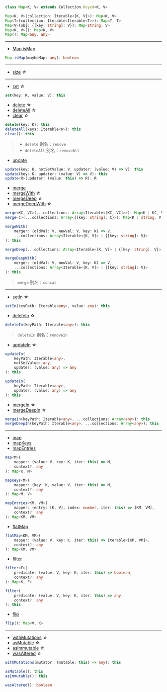 ```ts
class Map<K, V> extends Collection.Keyed<K, V>
```

```ts
Map<K, V>(collection: Iterable<[K, V]>): Map<K, V>
Map<T>(collection: Iterable<Iterable<T>>): Map<T, T>
Map<V>(obj: {[key: string]: V}): Map<string, V>
Map<K, V>(): Map<K, V>
Map(): Map<any, any>
```

---

- [Map.isMap](https://facebook.github.io/immutable-js/docs/#/Map/isMap)

```ts
Map.isMap(maybeMap: any): boolean
```

---

- [size](https://facebook.github.io/immutable-js/docs/#/Map/size) ☆

---

- [set](https://facebook.github.io/immutable-js/docs/#/Map/set) ☆

```ts
set(key: K, value: V): this
```

- [delete](https://facebook.github.io/immutable-js/docs/#/Map/delete) ☆
- [deleteAll](https://facebook.github.io/immutable-js/docs/#/Map/deleteAll) ☆
- [clear](https://facebook.github.io/immutable-js/docs/#/Map/clear) ☆

```ts
delete(key: K): this
deleteAll(keys: Iterable<K>): this
clear(): this
```

> - `delete` 别名：`remove`
> - `deleteAll` 别名：`removeAll`

- [update](https://facebook.github.io/immutable-js/docs/#/Map/update)

```ts
update(key: K, notSetValue: V, updater: (value: V) => V): this
update(key: K, updater: (value: V) => V): this
update<R>(updater: (value: this) => R): R
```

- [merge](https://facebook.github.io/immutable-js/docs/#/Map/merge)
- [mergeWith](https://facebook.github.io/immutable-js/docs/#/Map/mergeWith) ☆
- [mergeDeep](https://facebook.github.io/immutable-js/docs/#/Map/mergeDeep) ☆
- [mergeDeepWith](https://facebook.github.io/immutable-js/docs/#/Map/mergeDeepWith) ☆

```ts
merge<KC, VC>(...collections: Array<Iterable<[KC, VC]>>): Map<K | KC, V | VC>
merge<C>(...collections: Array<{[key: string]: C}>): Map<K | string, V | C>

mergeWith(
    merger: (oldVal: V, newVal: V, key: K) => V,
    ...collections: Array<Iterable<[K, V]> | {[key: string]: V}>
): this

mergeDeep(...collections: Array<Iterable<[K, V]> | {[key: string]: V}>): this

mergeDeepWith(
    merger: (oldVal: V, newVal: V, key: K) => V,
    ...collections: Array<Iterable<[K, V]> | {[key: string]: V}>
): this
```

> `merge` 别名：`concat`

---

- [setIn](https://facebook.github.io/immutable-js/docs/#/Map/setIn) ☆

```ts
setIn(keyPath: Iterable<any>, value: any): this
```

- [deleteIn](https://facebook.github.io/immutable-js/docs/#/Map/deleteIn) ☆

```ts
deleteIn(keyPath: Iterable<any>): this
```

> `deleteIn` 别名：`removeIn`

- [updateIn](https://facebook.github.io/immutable-js/docs/#/Map/updateIn) ☆

```ts
updateIn(
    keyPath: Iterable<any>,
    notSetValue: any,
    updater: (value: any) => any
): this

updateIn(
    keyPath: Iterable<any>,
    updater: (value: any) => any
): this
```

- [mergeIn](https://facebook.github.io/immutable-js/docs/#/Map/mergeIn) ☆
- [mergeDeepIn](https://facebook.github.io/immutable-js/docs/#/Map/mergeDeepIn) ☆

```ts
mergeIn(keyPath: Iterable<any>, ...collections: Array<any>): this
mergeDeepIn(keyPath: Iterable<any>, ...collections: Array<any>): this
```

---

- [map](https://facebook.github.io/immutable-js/docs/#/Map/map)
- [mapKeys](https://facebook.github.io/immutable-js/docs/#/Map/mapKeys)
- [mapEntries](https://facebook.github.io/immutable-js/docs/#/Map/mapEntries)

```ts
map<M>(
    mapper: (value: V, key: K, iter: this) => M,
    context?: any
): Map<K, M>

mapKeys<M>(
    mapper: (key: K, value: V, iter: this) => M,
    context?: any
): Map<M, V>

mapEntries<KM, VM>(
    mapper: (entry: [K, V], index: number, iter: this) => [KM, VM],
    context?: any
): Map<KM, VM>
```

- [flatMap](https://facebook.github.io/immutable-js/docs/#/Map/flatMap)

```ts
flatMap<KM, VM>(
    mapper: (value: V, key: K, iter: this) => Iterable<[KM, VM]>,
    context?: any
): Map<KM, VM>
```

- [filter](https://facebook.github.io/immutable-js/docs/#/Map/filter)

```ts
filter<F>(
    predicate: (value: V, key: K, iter: this) => boolean,
    context?: any
): Map<K, F>

filter(
    predicate: (value: V, key: K, iter: this) => any,
    context?: any
): this
```

- [flip](https://facebook.github.io/immutable-js/docs/#/Map/flip)

```ts
flip(): Map<V, K>
```

---

- [withMutations](https://facebook.github.io/immutable-js/docs/#/Map/withMutations) ☆
- [asMutable](https://facebook.github.io/immutable-js/docs/#/Map/asMutable) ☆
- [asImmutable](https://facebook.github.io/immutable-js/docs/#/Map/asImmutable) ☆
- [wasAltered](https://facebook.github.io/immutable-js/docs/#/Map/wasAltered) ☆

```ts
withMutations(mutator: (mutable: this) => any): this

asMutable(): this
asImmutable(): this

wasAltered(): boolean
```
